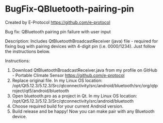 # BugFix-QBluetooth-pairing-pin

Created by E-Protocol
https://github.com/e-protocol

Bug fix: QBluetooth pairing pin failure with user input

Description: 
Includes QtBluetoothBroadcastReceiver (java) file - required for fixing bug 
with pairing devices with 4-digit pin (i.e. 0000/1234). Just follow the 
instructions below.

Instructions:
1) Download QtBluetoothBroadcastReceiver.java from my profile on GitHub - Portable Climate Sensor
https://github.com/e-protocol
2) Replace original file. In my Linux OS location:
/opt/Qt5.12.3/5.12.3/Src/qtconnectivity/src/android/bluetooth/src/org/qtproject/qt5/android/bluetooth
3) Open bluetooth.pro as a project in Qt. In my Linux OS location:
/opt/Qt5.12.3/5.12.3/Src/qtconnectivity/src/android/bluetooth
4) Choose required build for your current Android version. 
5) Build release and be happy! Now you can make pair with any Bluetooth device.
